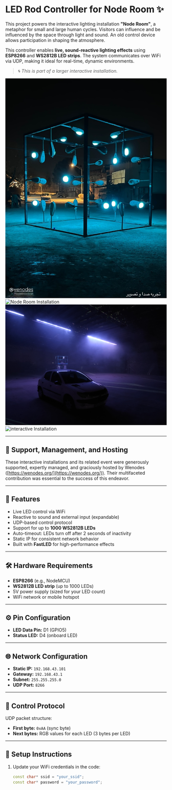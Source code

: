 # LED Rod Controller for **Node Room** ✨

This project powers the interactive lighting installation **"Node Room"**, a metaphor for small and large human cycles. Visitors can influence and be influenced by the space through light and sound. An old control device allows participation in shaping the atmosphere.

This controller enables **live, sound-reactive lighting effects** using **ESP8266** and **WS2812B LED strips**. The system communicates over WiFi via UDP, making it ideal for real-time, dynamic environments.

> 🌀 _This is part of a larger interactive installation._  

![Node Room Installation](photos/noderoom.jpg)
![Node Room Installation](photos/noderoom.gif)
![interactive Installation](photos/interactive.jpg)
![interactive Installation](photos/interactive.gif)

---

## 💖 Support, Management, and Hosting

These interactive installations and its related event were generously supported, expertly managed, and graciously hosted by Wenodes ([https://wenodes.org/](https://wenodes.org/)). Their multifaceted contribution was essential to the success of this endeavor.

---
## 🔧 Features

- Live LED control via WiFi
- Reactive to sound and external input (expandable)
- UDP-based control protocol
- Support for up to **1000 WS2812B LEDs**
- Auto-timeout: LEDs turn off after 2 seconds of inactivity
- Static IP for consistent network behavior
- Built with **FastLED** for high-performance effects

---

## 🛠 Hardware Requirements

- **ESP8266** (e.g., NodeMCU)
- **WS2812B LED strip** (up to 1000 LEDs)
- 5V power supply (sized for your LED count)
- WiFi network or mobile hotspot

---

## ⚙️ Pin Configuration

- **LED Data Pin:** D1 (GPIO5)  
- **Status LED:** D4 (onboard LED)

---

## 🌐 Network Configuration

- **Static IP:** `192.168.43.101`  
- **Gateway:** `192.168.43.1`  
- **Subnet:** `255.255.255.0`  
- **UDP Port:** `8266`

---

## 📡 Control Protocol

UDP packet structure:
- **First byte:** `0xAA` (sync byte)
- **Next bytes:** RGB values for each LED (3 bytes per LED)

---

## 🚀 Setup Instructions

1. Update your WiFi credentials in the code:
   ```cpp
   const char* ssid = "your_ssid";
   const char* password = "your_password";
